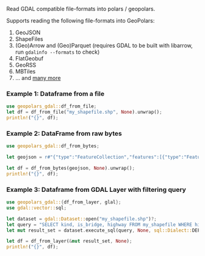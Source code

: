 Read GDAL compatible file-formats into polars / geopolars.

Supports reading the following file-formats into GeoPolars:

1. GeoJSON
2. ShapeFiles
3. (Geo)Arrow and (Geo)Parquet (requires GDAL to be built with libarrow, run `gdalinfo --formats` to check)
5. FlatGeobuf
6. GeoRSS
7. MBTiles
8. ... and [many more](https://gdal.org/drivers/vector/index.html)


### Example 1: Dataframe from a file
```rust
use geopolars_gdal::df_from_file;
let df = df_from_file("my_shapefile.shp", None).unwrap();
println!("{}", df);
```

### Example 2: DataFrame from raw bytes
```rust
use geopolars_gdal::df_from_bytes;

let geojson = r#"{"type":"FeatureCollection","features":[{"type":"Feature","properties":{"name":"foo"},"geometry":{"type":"Point","coordinates":[1,2]}},{"type":"Feature","properties":{"name":"bar"},"geometry":{"type":"Point","coordinates":[3,4]}}]}"#.as_bytes().to_vec();

let df = df_from_bytes(geojson, None).unwrap();
println!("{}", df);
```

### Example 3: Dataframe from GDAL Layer with filtering query
```rust
use geopolars_gdal::{df_from_layer, glal};
use gdal::vector::sql;

let dataset = gdal::Dataset::open("my_shapefile.shp")?;
let query = "SELECT kind, is_bridge, highway FROM my_shapefile WHERE highway = 'pedestrian'";
let mut result_set = dataset.execute_sql(query, None, sql::Dialect::DEFAULT).unwrap().unwrap();

let df = df_from_layer(&mut result_set, None);
println!("{}", df);
```
